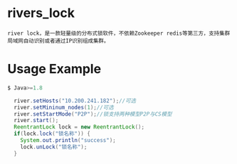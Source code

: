 # rivers_lock
	river lock，是一款轻量级的分布式锁软件，不依赖Zookeeper redis等第三方，支持集群局域网自动识别或者通过IP识别组成集群。
# Usage Example
```Java 
$ Java>=1.8
```
```Java
  river.setHosts("10.200.241.182");//可选
  river.setMininum_nodes(1);//可选
  river.setStartMode("P2P");//锁支持两种模型P2P与CS模型
  river.start(); 
  ReentrantLock lock = new ReentrantLock();
  if(lock.lock("锁名称")) {
    System.out.println("success");
    lock.unLock("锁名称");
  }
```
